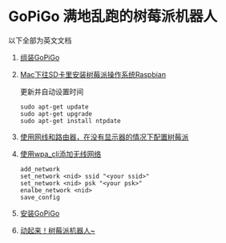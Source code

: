 # GoPiGo 满地乱跑的树莓派机器人

以下全部为英文文档

1. [组装GoPiGo](http://www.dexterindustries.com/GoPiGo/getting-started-with-your-gopigo-raspberry-pi-robot-kit-2/1-assemble-the-gopigo-2/assemble-gopigo-raspberry-pi-robot/1-assemble-the-gopigo2/)
2. [Mac下往SD卡里安装树莓派操作系统Raspbian](https://www.raspberrypi.org/documentation/installation/installing-images/mac.md)

    更新并自动设置时间
    ```
    sudo apt-get update
    sudo apt-get upgrade
    sudo apt-get install ntpdate
    ```
3. [使用网线和路由器，在没有显示器的情况下配置树莓派](http://jacobjthomas.com/how-to-raspberry-pi-headless-setup-on-first-boot/)
4. [使用wpa_cli添加无线网络](http://raspberrypihq.com/how-to-add-wifi-to-the-raspberry-pi/)
    ```
    add_network
    set_network <nid> ssid "<your ssid>"
    set_network <nid> psk "<your psk>"
    enalbe_network <nid>
    save_config
    ```
    
5. [安装GoPiGo](http://www.dexterindustries.com/GoPiGo/getting-started-with-your-gopigo-raspberry-pi-robot-kit-2/sdcard-2/)
6. [动起来！树莓派机器人~](http://www.dexterindustries.com/GoPiGo/projects/python-examples-for-the-raspberry-pi/basic-robot-control-with-the-raspberry-pi-gopigo/)